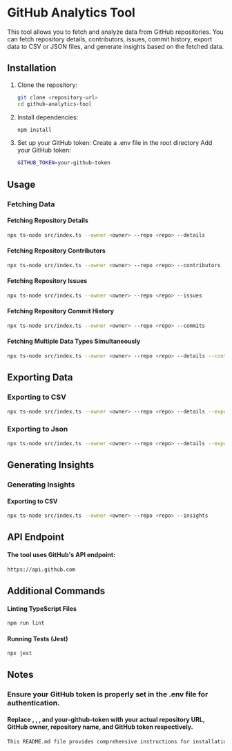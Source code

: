 # GitHub Analytics Tool

This tool allows you to fetch and analyze data from GitHub repositories. You can fetch repository details, contributors, issues, commit history, export data to CSV or JSON files, and generate insights based on the fetched data.

## Installation

1. Clone the repository:
   ```bash
   git clone <repository-url>
   cd github-analytics-tool
   ```
2. Install dependencies:
   ```bash
   npm install
   ```

3. Set up your GitHub token:
   Create a .env file in the root directory
   Add your GitHub token:
   ```bash
   GITHUB_TOKEN=your-github-token
   ```

## Usage
### Fetching Data
#### Fetching Repository Details
```bash
npx ts-node src/index.ts --owner <owner> --repo <repo> --details
```

#### Fetching Repository Contributors
```bash
npx ts-node src/index.ts --owner <owner> --repo <repo> --contributors
```

#### Fetching Repository Issues
```bash
npx ts-node src/index.ts --owner <owner> --repo <repo> --issues
```
#### Fetching Repository Commit History
```bash
npx ts-node src/index.ts --owner <owner> --repo <repo> --commits
```
#### Fetching Multiple Data Types Simultaneously
```bash
npx ts-node src/index.ts --owner <owner> --repo <repo> --details --contributors --issues --commits
```
## Exporting Data
### Exporting to CSV
```bash
npx ts-node src/index.ts --owner <owner> --repo <repo> --details --export output.csv
```
### Exporting to Json
```bash
npx ts-node src/index.ts --owner <owner> --repo <repo> --details --export json
```
## Generating Insights
### Generating Insights
#### Exporting to CSV
```bash
npx ts-node src/index.ts --owner <owner> --repo <repo> --insights
```

## API Endpoint
#### The tool uses GitHub's API endpoint:
```bash
https://api.github.com
```
## Additional Commands
#### Linting TypeScript Files
```bash
npm run lint
```
#### Running Tests (Jest)
```bash
npx jest
```

## Notes
### Ensure your GitHub token is properly set in the .env file for authentication.
#### Replace <repository-url>, <owner>, <repo>, and your-github-token with your actual repository URL, GitHub owner, repository name, and GitHub token respectively.

```bash
This README.md file provides comprehensive instructions for installation, usage, API endpoint details, additional commands for linting and testing, and notes for configuring the GitHub token. Adjust the placeholders `<repository-url>`, `<owner>`, `<repo>`, and `your-github-token` with your specific repository information and token.
```